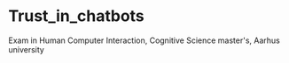 # Trust_in_chatbots
Exam in Human Computer Interaction, Cognitive Science master's, Aarhus university
